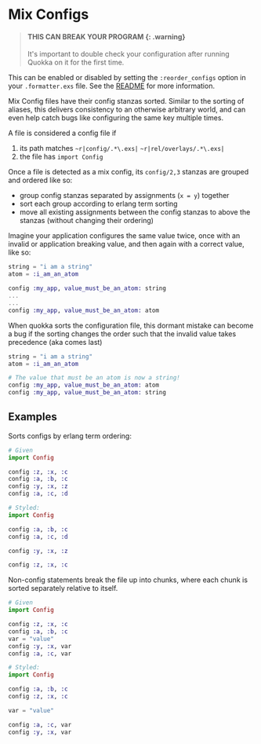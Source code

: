 # Mix Configs

> #### THIS CAN BREAK YOUR PROGRAM {: .warning}
> It's important to double check your configuration after running Quokka on it for the first time.

This can be enabled or disabled by setting the `:reorder_configs` option in your `.formatter.exs` file. See the [README](../README.md#configuration) for more information.

Mix Config files have their config stanzas sorted. Similar to the sorting of aliases, this delivers consistency to an otherwise arbitrary world, and can even help catch bugs like configuring the same key multiple times.

A file is considered a config file if

1. its path matches `~r|config/.*\.exs|` `~r|rel/overlays/.*\.exs|`
2. the file has `import Config`

Once a file is detected as a mix config, its `config/2,3` stanzas are grouped and ordered like so:

- group config stanzas separated by assignments (`x = y`) together
- sort each group according to erlang term sorting
- move all existing assignments between the config stanzas to above the stanzas (without changing their ordering)

Imagine your application configures the same value twice, once with an invalid or application breaking value, and then again with a correct value, like so:

```elixir
string = "i am a string"
atom = :i_am_an_atom

config :my_app, value_must_be_an_atom: string
...
...
config :my_app, value_must_be_an_atom: atom
```

When quokka sorts the configuration file, this dormant mistake can become a bug if the sorting changes the order such that the invalid value takes precedence (aka comes last)

```elixir
string = "i am a string"
atom = :i_am_an_atom

# The value that must be an atom is now a string!
config :my_app, value_must_be_an_atom: atom
config :my_app, value_must_be_an_atom: string
```

## Examples

Sorts configs by erlang term ordering:

```elixir
# Given
import Config

config :z, :x, :c
config :a, :b, :c
config :y, :x, :z
config :a, :c, :d

# Styled:
import Config

config :a, :b, :c
config :a, :c, :d

config :y, :x, :z

config :z, :x, :c
```

Non-config statements break the file up into chunks, where each chunk is sorted separately relative to itself.

```elixir
# Given
import Config

config :z, :x, :c
config :a, :b, :c
var = "value"
config :y, :x, var
config :a, :c, var

# Styled:
import Config

config :a, :b, :c
config :z, :x, :c

var = "value"

config :a, :c, var
config :y, :x, var
```
